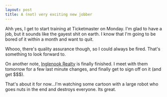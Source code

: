 ```yaml
---
layout: post
title: A (not) very exciting new jobber
---
```


Ahh yes, I get to start training at Ticketmaster on Monday. I'm glad to have a
job, but it sounds like the gayest shit on earth. I know that I'm going to be
bored of it within a month and want to quit.

Whooo, there's quality assurance though, so I could always be fired. That's
something to look forward to.

On another note, [Inglenook Realty](http://www.inglenookrealtyinc.com) is
finally finished. I meet with them tomorrow for a few last minute changes, and
finally get to sign off on it (and get $$$).

That's about it for now...I'm watching some cartoon with a large robot who
goes nuts in the end and destroys everyone. Its great.
